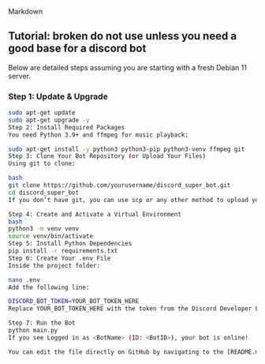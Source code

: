 
Markdown
## Tutorial: broken do not use unless you need a good base for a discord bot

Below are detailed steps assuming you are starting with a fresh Debian 11 server.

### Step 1: Update & Upgrade

```bash
sudo apt-get update
sudo apt-get upgrade -y
Step 2: Install Required Packages
You need Python 3.9+ and ffmpeg for music playback:

sudo apt-get install -y python3 python3-pip python3-venv ffmpeg git
Step 3: Clone Your Bot Repository (or Upload Your Files)
Using git to clone:

bash
git clone https://github.com/yourusername/discord_super_bot.git
cd discord_super_bot
If you don’t have git, you can use scp or any other method to upload your files to the server.

Step 4: Create and Activate a Virtual Environment
bash
python3 -m venv venv
source venv/bin/activate
Step 5: Install Python Dependencies
pip install -r requirements.txt
Step 6: Create Your .env File
Inside the project folder:

nano .env
Add the following line:

DISCORD_BOT_TOKEN=YOUR_BOT_TOKEN_HERE
Replace YOUR_BOT_TOKEN_HERE with the token from the Discord Developer Portal.

Step 7: Run the Bot
python main.py
If you see Logged in as <BotName> (ID: <BotID>), your bot is online!

You can edit the file directly on GitHub by navigating to the [README.md file](https://github.com/skizap/discord_super_bot/blob/main/README.md) and clicking the pencil icon to edit.
